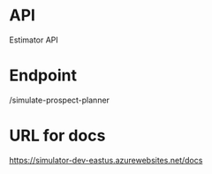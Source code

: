 # API
Estimator API 

# Endpoint
/simulate-prospect-planner

# URL for docs
https://simulator-dev-eastus.azurewebsites.net/docs

